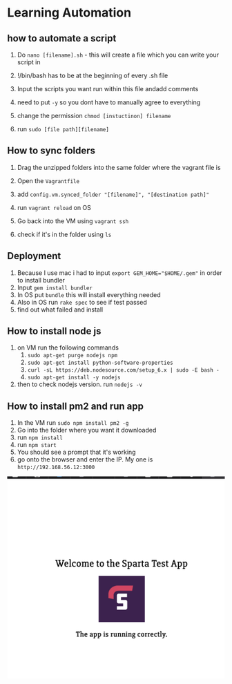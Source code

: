 # Learning Automation

## how to automate a script

1. Do `nano [filename].sh` - this will create a file which you can write your script in 
   
2. !/bin/bash has to be at the beginning of every .sh file

3.  Input the scripts you want run within this file andadd comments

4. need to put `-y` so you dont have to manually agree to everything

5. change the permission `chmod [instuctinon] filename`

6. run `sudo [file path][filename] `

## How to sync folders

1. Drag the unzipped folders into the same folder where the vagrant file is
   
2. Open the `Vagrantfile`

3. add `config.vm.synced_folder "[filename]", "[destination path]"`

4. run `vagrant reload` on OS

5. Go back into the VM using `vagrant ssh`

6. check if it's in the folder using `ls`

## Deployment

1. Because I use mac i had to input `export GEM_HOME="$HOME/.gem"` in order to install bundler
2. Input `gem install bundler`
3. In OS put `bundle` this will install everything needed
4. Also in OS run `rake spec` to see if test passed
5. find out what failed and install

## How to install node js

1. on VM run the following commands
   1.  `sudo apt-get purge nodejs npm`
   2.  `sudo apt-get install python-software-properties`
   3.  `curl -sL https://deb.nodesource.com/setup_6.x | sudo -E bash -`
   4.  `sudo apt-get install -y nodejs`
2. then to check nodejs version. run `nodejs -v`

## How to install pm2 and run app

1. In the VM run `sudo npm install pm2 -g`
2. Go into the folder where you want it downloaded
3. run `npm install`
4. run `npm start`
5. You should see a prompt that it's working
6. go onto the browser and enter the IP. My one is `http://192.168.56.12:3000`

![alt text](https://github.com/Subzy132/eng130-VMintro/blob/main/images/Screenshot%202022-10-19%20at%2014.30.26.png)